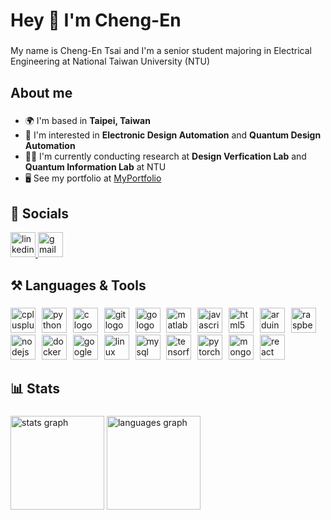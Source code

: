 <h1 align="left">Hey 👋 I'm Cheng-En</h1>

###

<p align="left">My name is Cheng-En Tsai and I'm a senior student majoring in Electrical Engineering at National Taiwan University (NTU)</p>

###

<h2 align="left">About me</h2>

###

- 🌍  I'm based in **Taipei, Taiwan**
- 📖  I'm interested in **Electronic Design Automation** and **Quantum Design Automation**
- 👨‍💻  I'm currently conducting research at **Design Verfication Lab** and **Quantum Information Lab** at NTU
- 🖥️  See my portfolio at [MyPortfolio](http://xntsai.github.io)

###

<h2 align="left">📱 Socials</h2>

<div align="left">
  <a href="https://www.linkedin.com/in/cheng-en-tsai/" target="_blank">
    <img src="https://img.shields.io/static/v1?message=LinkedIn&logo=linkedin&label=&color=0077B5&logoColor=white&labelColor=&style=for-the-badge" height="40" alt="linkedin logo"  />
  </a>
  <a href="mailto:johnnytsai920315@gmail.com" target="_blank">
    <img src="https://img.shields.io/static/v1?message=Gmail&logo=gmail&label=&color=D14836&logoColor=white&labelColor=&style=for-the-badge" height="40" alt="gmail logo"  />
  </a>
</div>

###

<h2 align="left">⚒️ Languages & Tools</h2>

###

<div align="left">
  <img src="https://skillicons.dev/icons?i=cpp" height="40" alt="cplusplus logo"  />
  <img width="2" />
  <img src="https://skillicons.dev/icons?i=py" height="40" alt="python logo"  />
  <img width="2" />
  <img src="https://skillicons.dev/icons?i=c" height="40" alt="c logo"  />
  <img width="2" />
  <img src="https://skillicons.dev/icons?i=git" height="40" alt="git logo"  />
  <img width="2" />
  <img src="https://skillicons.dev/icons?i=go" height="40" alt="go logo"  />
  <img width="2" />
  <img src="https://skillicons.dev/icons?i=matlab" height="40" alt="matlab logo"  />
  <img width="2" />
  <img src="https://cdn.jsdelivr.net/gh/devicons/devicon/icons/javascript/javascript-original.svg" height="40" alt="javascript logo"  />
  <img width="2" />
  <img src="https://skillicons.dev/icons?i=html" height="40" alt="html5 logo"  />
  <img width="2" />
  <img src="https://skillicons.dev/icons?i=arduino" height="40" alt="arduino logo"  />
  <img width="2" />
  <img src="https://skillicons.dev/icons?i=raspberrypi" height="40" alt="raspberrypi logo"  />
  <img width="2" />
  <img src="https://cdn.jsdelivr.net/gh/devicons/devicon/icons/nodejs/nodejs-original.svg" height="40" alt="nodejs logo"  />
  <img width="2" />
  <img src="https://skillicons.dev/icons?i=docker" height="40" alt="docker logo"  />
  <img width="2" />
  <img src="https://skillicons.dev/icons?i=gcp" height="40" alt="googlecloud logo"  />
  <img width="2" />
  <img src="https://skillicons.dev/icons?i=linux" height="40" alt="linux logo"  />
  <img width="2" />
  <img src="https://skillicons.dev/icons?i=mysql" height="40" alt="mysql logo"  />
  <img width="2" />
  <img src="https://skillicons.dev/icons?i=tensorflow" height="40" alt="tensorflow logo"  />
  <img width="2" />
  <img src="https://skillicons.dev/icons?i=pytorch" height="40" alt="pytorch logo"  />
  <img width="2" />
  <img src="https://skillicons.dev/icons?i=mongodb" height="40" alt="mongodb logo"  />
  <img width="2" />
  <img src="https://cdn.jsdelivr.net/gh/devicons/devicon/icons/react/react-original.svg" height="40" alt="react logo"  />
</div>

###

<h2 align="left">📊 Stats</h2>

###

<div align="left">
  <img src="https://github-readme-stats.vercel.app/api?username=xNTsai&hide_title=false&hide_rank=false&show_icons=true&include_all_commits=true&count_private=true&disable_animations=false&theme=ayu-mirage&locale=en&hide_border=false&order=1" height="150" alt="stats graph"  />
  <img src="https://github-readme-stats.vercel.app/api/top-langs?username=xNTsai&locale=en&hide_title=false&layout=compact&card_width=320&langs_count=6&theme=ayu-mirage&hide_border=false&order=2" height="150" alt="languages graph"  />
</div>

###
